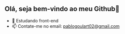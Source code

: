 ## Olá, seja bem-vindo ao meu Github👋

- 🌱 Estudando front-end
- 📫 Contate-me no email: pablogoulart02@gmail.com

